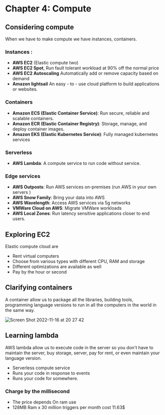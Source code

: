 # Chapter 4: Compute

## Considering compute

When we have to make compute we have instances, containers.

### Instances :
- **AWS EC2** (Elastic compute two)
- **AWS EC2 Spot**, Run fault tolerant workload at 90% off the normal price
- **AWS EC2 Autoscaling** Automatically add or remove capacity based on demand
- **Amazon lightsail** An easy - to - use cloud platform to build applications or websites.

### Containers
- **Amazon ECS (Elastic Container Service)**: Run secure, reliable and scalable containers. 
- **Amazon ECR (Elastic Container Registry)**: Storage, manage, and deploy container images.
- **Amazon EKS (Elastic Kubernetes Service)**: Fully managed kubernetes services

### Serverless
- **AWS Lambda**: A compute service to run code without service.

### Edge services
- **AWS Outposts**: Run AWS services on-premises (run AWS in your own servers )
- **AWS Snow Family**: Bring your data into AWS
- **AWS Wavelength**: Access AWS services via 5g networks
- **VMWare Cloud on AWS**: Migrate VMWare workloads
- **AWS Local Zones**: Run latency sensitive applications closer to end users.

## Exploring EC2

Elastic compute cloud are
- Rent virtual computers
- Choose from various types with different CPU, RAM and storage
- Different optimizations are available as well
- Pay by the hour or second

## Clarifying containers

A container allow us to package all the libraries, building tools, programming language versions to run in all the computers in the world in the same way.

![Screen Shot 2022-11-16 at 20 27 42](https://user-images.githubusercontent.com/26603591/202316883-a3624b9e-b845-4a72-9872-efbbfd6c6166.png)

## Learning lambda

AWS lambda allow us to execute code in the server so you don't have to maintain the server, buy storage, server, pay for rent, or even maintain your language version.

- Serverless compute service
- Runs your code in response to events
- Runs your code for somewhere.

### Charge by the millisecond 

- The price depends On ram use
- 128MB Ram x 30 million triggers per month cost 11.63$